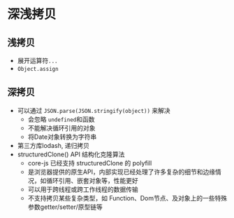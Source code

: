 # 深浅拷贝

## 浅拷贝
- 展开运算符`...`
- `Object.assign`

## 深拷贝
- 可以通过 `JSON.parse(JSON.stringify(object))` 来解决
  - 会忽略 `undefined`和函数
  - 不能解决循环引用的对象
  - 将Date对象转换为字符串
- 第三方库lodash, 递归拷贝
<run-script  codePath="knowledge-lib/js/手写/深浅拷贝/deepClone.js"></run-script>
- structuredClone() API 结构化克隆算法
  - core-js 已经支持 structuredClone 的 polyfill
  - 是浏览器提供的原生API，内部实现已经处理了许多复杂的细节和边缘情况，如循环引用、嵌套对象等，性能更好
  - 可以用于跨线程或跨工作线程的数据传输
  - 不支持拷贝某些复杂类型，如 Function、Dom节点、及对象上的一些特殊参数getter/setter/原型链等
<run-script  codePath="knowledge-lib/js/手写/深浅拷贝/structure.js"></run-script>








